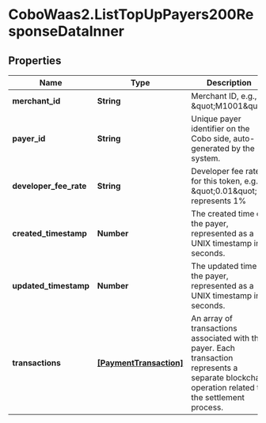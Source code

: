 # CoboWaas2.ListTopUpPayers200ResponseDataInner

## Properties

Name | Type | Description | Notes
------------ | ------------- | ------------- | -------------
**merchant_id** | **String** | Merchant ID, e.g., \&quot;M1001\&quot; | 
**payer_id** | **String** | Unique payer identifier on the Cobo side, auto-generated by the system.  | 
**developer_fee_rate** | **String** | Developer fee rate for this token, e.g., \&quot;0.01\&quot; represents 1% | 
**created_timestamp** | **Number** | The created time of the payer, represented as a UNIX timestamp in seconds. | [optional] 
**updated_timestamp** | **Number** | The updated time of the payer, represented as a UNIX timestamp in seconds. | [optional] 
**transactions** | [**[PaymentTransaction]**](PaymentTransaction.md) | An array of transactions associated with this payer. Each transaction represents a separate blockchain operation related to the settlement process. | [optional] 


